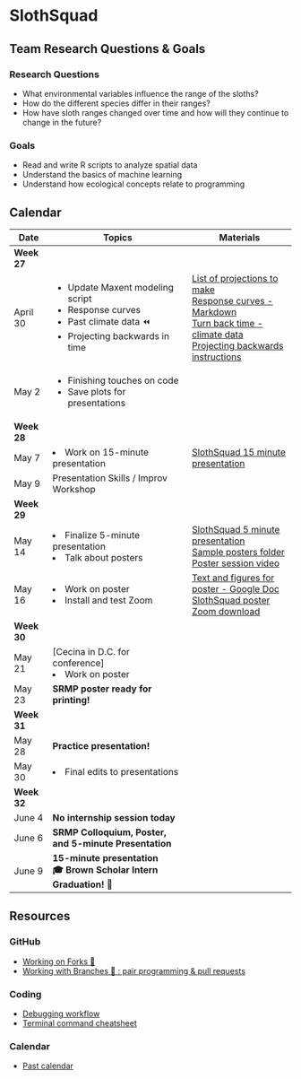 # SlothSquad

## Team Research Questions & Goals

### Research Questions

+ What environmental variables influence the range of the sloths?
+ How do the different species differ in their ranges?
+ How have sloth ranges changed over time and how will they continue to change in the future?

### Goals

+ Read and write R scripts to analyze spatial data
+ Understand the basics of machine learning
+ Understand how ecological concepts relate to programming


## Calendar

| Date   |      Topics      |  Materials |
|----------|-------------|------|
| **Week 27** | | |
  | April 30 | <ul><li> Update Maxent modeling script </li><li> Response curves </li><li> Past climate data :rewind: </li><li> Projecting backwards in time |                                                                                                   [List of projections to make](https://github.com/amnh/BridgeUP-STEM-BabichMorrow/tree/master/lesson_plans/s7_project_in_time) <br> [Response curves - Markdown](https://github.com/amnh/BridgeUP-STEM-BabichMorrow/blob/master/lesson_plans/s6_build_eval_niche_model/Response_Curves.md) <br> [Turn back time - climate data](https://github.com/amnh/BridgeUP-STEM-BabichMorrow/blob/master/lesson_plans/s7_project_in_time/Past_climate_data.md) <br> [Projecting backwards instructions](https://github.com/amnh/BridgeUP-STEM-BabichMorrow/blob/master/lesson_plans/s7_project_in_time/Project_backwards.md) |
  | May 2 | <ul><li> Finishing touches on code </li><li> Save plots for presentations | |
| **Week 28** | | |
  | May 7 | </ul><li> Work on 15-minute presentation | [SlothSquad 15 minute presentation](https://docs.google.com/presentation/d/1aX_tO7AxOBtzjL3G4HP4yusqQLfOULbZFlZptiPITHg/edit?usp=sharing) |
  | May 9 | Presentation Skills / Improv Workshop | |
| **Week 29** | | |
  | May 14 | </ul><li> Finalize 5-minute presentation </li><li> Talk about posters | [SlothSquad 5 minute presentation](https://docs.google.com/presentation/d/1GHCRX4S40CSreG6Wuqr-WimVtXon8ogT1HVO8IA4sGk/edit?usp=sharing) <br> [Sample posters folder](https://drive.google.com/drive/folders/191DgkGNsqaEv6D5J9tvvm8qube8S2qXu?usp=sharing) <br> [Poster session video](https://www.youtube.com/watch?v=1RwJbhkCA58&feature=youtu.be) |
  | May 16 | </ul><li> Work on poster </li><li> Install and test Zoom | [Text and figures for poster - Google Doc](https://docs.google.com/document/d/1iMuhG_zP2L80mkIyqCEzG8FKZtD3dcVCbsHHfvWyYyg/edit?usp=sharing) <br> [SlothSquad poster](https://docs.google.com/presentation/d/1PW7UTE2eX54k_aJYQEQx8VD3gAqqdAdqnYsYwBnbXnI/edit?usp=sharing) <br> [Zoom download](https://zoom.us/support/download) |
| **Week 30** | | |
  | May 21 | [Cecina in D.C. for conference] </ul><li> Work on poster | |
  | May 23 | **SRMP poster ready for printing!** | |
| **Week 31** | | |
  | May 28 | **Practice presentation!** | |
  | May 30 | </ul><li> Final edits to presentations | |
| **Week 32** | | |
  | June 4 | **No internship session today** | |
  | June 6 | **SRMP Colloquium, Poster, and 5-minute Presentation** | |
  | June 9 | **15-minute presentation** <br> **:mortar_board: Brown Scholar Intern Graduation! :tada:** |

## Resources

### GitHub

+ [Working on Forks :fork_and_knife:](https://github.com/amnh/BridgeUP-STEM-BabichMorrow/blob/master/Resources/Fork_instructions.md)
+ [Working with Branches :tanabata_tree: : pair programming & pull requests](https://github.com/amnh/BridgeUP-STEM-BabichMorrow/blob/master/Resources/Branch_instructions.md)

### Coding

+ [Debugging workflow](https://github.com/amnh/BridgeUP-STEM-BabichMorrow/blob/master/Resources/Debugging_workflow.md)
+ [Terminal command cheatsheet](https://github.com/amnh/BridgeUP-STEM-BabichMorrow/blob/master/lesson_plans/File_Paths/Linux-Reference-1.pdf)

### Calendar

+ [Past calendar](https://github.com/amnh/BridgeUP-STEM-BabichMorrow/blob/master/Calendar.md)

